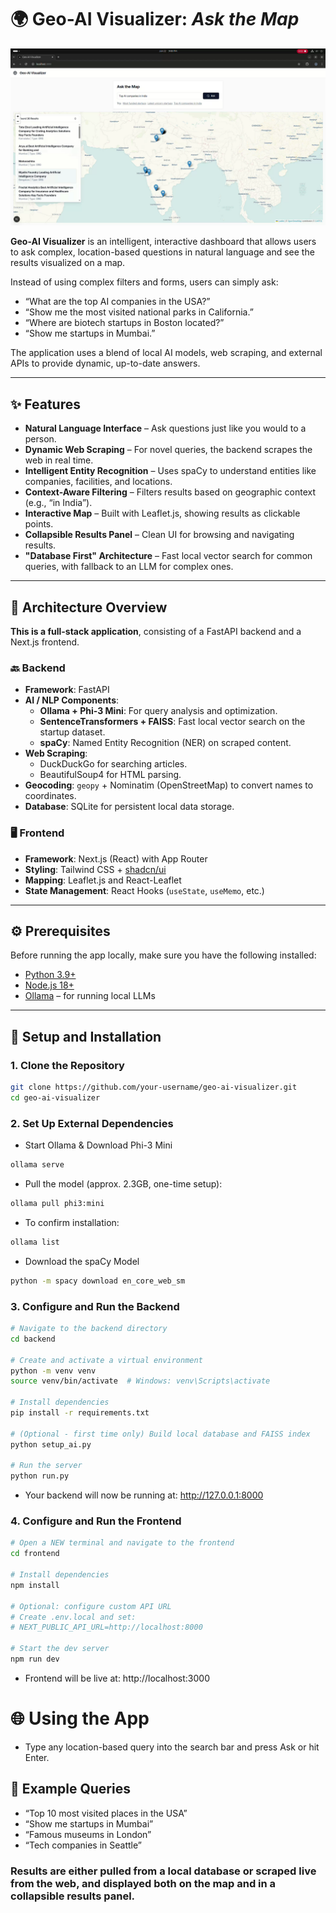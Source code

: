 # 🌍 Geo-AI Visualizer: *Ask the Map*

![alt text](./screenshot.png)  

**Geo-AI Visualizer** is an intelligent, interactive dashboard that allows users to ask complex, location-based questions in natural language and see the results visualized on a map.

Instead of using complex filters and forms, users can simply ask:

- “What are the top AI companies in the USA?”
- “Show me the most visited national parks in California.”
- “Where are biotech startups in Boston located?”
- “Show me startups in Mumbai.”

The application uses a blend of local AI models, web scraping, and external APIs to provide dynamic, up-to-date answers.

---

## ✨ Features

- **Natural Language Interface** – Ask questions just like you would to a person.
- **Dynamic Web Scraping** – For novel queries, the backend scrapes the web in real time.
- **Intelligent Entity Recognition** – Uses spaCy to understand entities like companies, facilities, and locations.
- **Context-Aware Filtering** – Filters results based on geographic context (e.g., “in India”).
- **Interactive Map** – Built with Leaflet.js, showing results as clickable points.
- **Collapsible Results Panel** – Clean UI for browsing and navigating results.
- **"Database First" Architecture** – Fast local vector search for common queries, with fallback to an LLM for complex ones.

---

## 🧠 Architecture Overview

**This is a full-stack application**, consisting of a FastAPI backend and a Next.js frontend.

### 🔙 Backend

- **Framework**: FastAPI  
- **AI / NLP Components**:
  - **Ollama + Phi-3 Mini**: For query analysis and optimization.
  - **SentenceTransformers + FAISS**: Fast local vector search on the startup dataset.
  - **spaCy**: Named Entity Recognition (NER) on scraped content.
- **Web Scraping**:
  - DuckDuckGo for searching articles.
  - BeautifulSoup4 for HTML parsing.
- **Geocoding**: `geopy` + Nominatim (OpenStreetMap) to convert names to coordinates.
- **Database**: SQLite for persistent local data storage.

### 🖥️ Frontend

- **Framework**: Next.js (React) with App Router
- **Styling**: Tailwind CSS + [shadcn/ui](https://ui.shadcn.com/)
- **Mapping**: Leaflet.js and React-Leaflet
- **State Management**: React Hooks (`useState`, `useMemo`, etc.)

---

## ⚙️ Prerequisites

Before running the app locally, make sure you have the following installed:

- [Python 3.9+](https://www.python.org/downloads/)
- [Node.js 18+](https://nodejs.org/en/download/)
- [Ollama](https://ollama.com/download) – for running local LLMs

---

## 🚀 Setup and Installation

### 1. Clone the Repository

```bash
git clone https://github.com/your-username/geo-ai-visualizer.git
cd geo-ai-visualizer

```

### 2. Set Up External Dependencies

- Start Ollama & Download Phi-3 Mini

``` bash
ollama serve
```
- Pull the model (approx. 2.3GB, one-time setup):

``` bash
ollama pull phi3:mini
```

- To confirm installation:

```bash
ollama list
```

- Download the spaCy Model

```bash
python -m spacy download en_core_web_sm
```

### 3. Configure and Run the Backend

```bash
# Navigate to the backend directory
cd backend

# Create and activate a virtual environment
python -m venv venv
source venv/bin/activate  # Windows: venv\Scripts\activate

# Install dependencies
pip install -r requirements.txt

# (Optional - first time only) Build local database and FAISS index
python setup_ai.py

# Run the server
python run.py

```

- Your backend will now be running at: http://127.0.0.1:8000

### 4. Configure and Run the Frontend

```bash
# Open a NEW terminal and navigate to the frontend
cd frontend

# Install dependencies
npm install

# Optional: configure custom API URL
# Create .env.local and set:
# NEXT_PUBLIC_API_URL=http://localhost:8000

# Start the dev server
npm run dev

```

- Frontend will be live at: http://localhost:3000


# 🌐 Using the App

- Type any location-based query into the search bar and press Ask or hit Enter.

## 🔎 Example Queries

- “Top 10 most visited places in the USA”
- “Show me startups in Mumbai”
- “Famous museums in London”
- “Tech companies in Seattle”

### Results are either pulled from a local database or scraped live from the web, and displayed both on the map and in a collapsible results panel.




